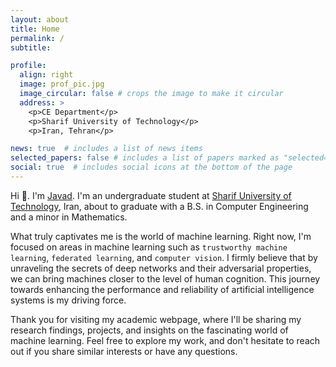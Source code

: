 ```yaml
---
layout: about
title: Home
permalink: /
subtitle:

profile:
  align: right
  image: prof_pic.jpg
  image_circular: false # crops the image to make it circular
  address: >
    <p>CE Department</p>
    <p>Sharif University of Technology</p>
    <p>Iran, Tehran</p>

news: true  # includes a list of news items
selected_papers: false # includes a list of papers marked as "selected={true}"
social: true  # includes social icons at the bottom of the page
---
```


Hi 👋. I'm [Javad](https://www.youtube.com/watch?v=0MmSNfBza4s). I'm an undergraduate student at [Sharif University of Technology](https://en.sharif.edu), Iran, about to graduate with a B.S. in Computer Engineering and a minor in Mathematics.

What truly captivates me is the world of machine learning. Right now, I'm focused on areas in machine learning such as `trustworthy machine learning`, `federated learning`, and `computer vision`. I firmly believe that by unraveling the secrets of deep networks and their adversarial properties, we can bring machines closer to the level of human cognition. This journey towards enhancing the performance and reliability of artificial intelligence systems is my driving force.

Thank you for visiting my academic webpage, where I'll be sharing my research findings, projects, and insights on the fascinating world of machine learning. Feel free to explore my work, and don't hesitate to reach out if you share similar interests or have any questions.

<!-- Write your biography here. Tell the world about yourself. Link to your favorite [subreddit](http://reddit.com). You can put a picture in, too. The code is already in, just name your picture `prof_pic.jpg` and put it in the `img/` folder.

Put your address / P.O. box / other info right below your picture. You can also disable any these elements by editing `profile` property of the YAML header of your `_pages/about.md`. Edit `_bibliography/papers.bib` and Jekyll will render your [publications page](/al-folio/publications/) automatically.

Link to your social media connections, too. This theme is set up to use [Font Awesome icons](http://fortawesome.github.io/Font-Awesome/) and [Academicons](https://jpswalsh.github.io/academicons/), like the ones below. Add your Facebook, Twitter, LinkedIn, Google Scholar, or just disable all of them. -->
